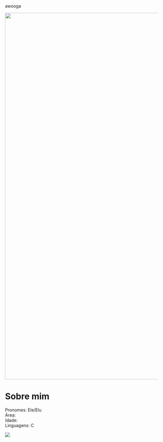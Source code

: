 <html>
  <p background-color="black">
  awooga
  </p>
</html>
<img src="https://i0.wp.com/media1.tenor.com/images/1e0b3e95c409b14d5fda6a6aa502f178/tenor.gif" align="center" width="1206">
<h1>Sobre mim</h1>
<p align="left">
  Pronomes: Ele/Elu <br>Área: <br>Idade: <br>Linguagens: C <br>
</p>
  
  <img src="https://img.shields.io/badge/C-000000?logo=C&logoColor=white&style=flat-square" />


